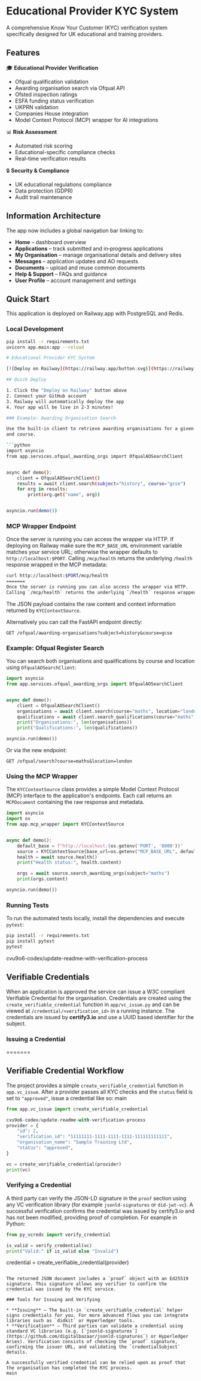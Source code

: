 # Educational Provider KYC System

A comprehensive Know Your Customer (KYC) verification system specifically designed for UK educational and training providers.

## Features

🎓 **Educational Provider Verification**
- Ofqual qualification validation
- Awarding organisation search via Ofqual API
- Ofsted inspection ratings
- ESFA funding status verification
- UKPRN validation
- Companies House integration
- Model Context Protocol (MCP) wrapper for AI integrations

📊 **Risk Assessment**
- Automated risk scoring
- Educational-specific compliance checks
- Real-time verification results

🔒 **Security & Compliance**
- UK educational regulations compliance
- Data protection (GDPR)
- Audit trail maintenance

## Information Architecture

The app now includes a global navigation bar linking to:

- **Home** – dashboard overview
- **Applications** – track submitted and in‑progress applications
- **My Organisation** – manage organisational details and delivery sites
- **Messages** – application updates and AO requests
- **Documents** – upload and reuse common documents
- **Help & Support** – FAQs and guidance
- **User Profile** – account management and settings

## Quick Start

This application is deployed on Railway.app with PostgreSQL and Redis.

### Local Development

```bash
pip install -r requirements.txt
uvicorn app.main:app --reload

# Educational Provider KYC System

[![Deploy on Railway](https://railway.app/button.svg)](https://railway.app/template/your-template-id)

## Quick Deploy

1. Click the "Deploy on Railway" button above
2. Connect your GitHub account
3. Railway will automatically deploy the app
4. Your app will be live in 2-3 minutes!

### Example: Awarding Organisation Search

Use the built-in client to retrieve awarding organisations for a given subject
and course.

```python
import asyncio
from app.services.ofqual_awarding_orgs import OfqualAOSearchClient


async def demo():
    client = OfqualAOSearchClient()
    results = await client.search(subject="history", course="gcse")
    for org in results:
        print(org.get("name", org))


asyncio.run(demo())
```

### MCP Wrapper Endpoint


Once the server is running you can access the wrapper via HTTP. If deploying on Railway make sure the `MCP_BASE_URL` environment variable matches your service URL; otherwise the wrapper defaults to `http://localhost:$PORT`.
Calling `/mcp/health` returns the underlying `/health` response wrapped in the MCP metadata:

```bash
curl http://localhost:$PORT/mcp/health
=======
Once the server is running you can also access the wrapper via HTTP.
Calling `/mcp/health` returns the underlying `/health` response wrapped in the MCP metadata:


```

The JSON payload contains the raw content and context information returned by
`KYCContextSource`.


Alternatively you can call the FastAPI endpoint directly:

```
GET /ofqual/awarding-organisations?subject=history&course=gcse
```

### Example: Ofqual Register Search

You can search both organisations and qualifications by course and location using `OfqualAOSearchClient`:

```python
import asyncio
from app.services.ofqual_awarding_orgs import OfqualAOSearchClient


async def demo():
    client = OfqualAOSearchClient()
    organisations = await client.search(course="maths", location="london")
    qualifications = await client.search_qualifications(course="maths", location="london")
    print("Organisations:", len(organisations))
    print("Qualifications:", len(qualifications))

asyncio.run(demo())
```

Or via the new endpoint:

```
GET /ofqual/search?course=maths&location=london
```

### Using the MCP Wrapper

The `KYCContextSource` class provides a simple Model Context Protocol (MCP)
interface to the application's endpoints. Each call returns an `MCPDocument`
containing the raw response and metadata.

```python
import asyncio
import os
from app.mcp_wrapper import KYCContextSource


async def demo():
    default_base = f"http://localhost:{os.getenv('PORT', '8000')}"
    source = KYCContextSource(base_url=os.getenv("MCP_BASE_URL", default_base))
    health = await source.health()
    print("Health status:", health.content)

    orgs = await source.search_awarding_orgs(subject="maths")
    print(orgs.content)

asyncio.run(demo())
```


### Running Tests

To run the automated tests locally, install the dependencies and execute `pytest`:

```bash
pip install -r requirements.txt
pip install pytest
pytest
```

cvu9o6-codex/update-readme-with-verification-process
## Verifiable Credentials

When an application is approved the service can issue a W3C compliant
Verifiable Credential for the organisation.  Credentials are created using the
`create_verifiable_credential` function in `app/vc_issue.py` and can be viewed
at `/credential/<verification_id>` in a running instance. The credentials are
issued by **certify3.io** and use a UUID based identifier for the subject.

### Issuing a Credential
=======
## Verifiable Credential Workflow

The project provides a simple `create_verifiable_credential` function in `app.vc_issue`. After a provider passes all KYC checks and the `status` field is set to `"approved"`, issue a credential like so:
main

```python
from app.vc_issue import create_verifiable_credential

cvu9o6-codex/update-readme-with-verification-process
provider = {
    "id": 2,
    "verification_id": "11111111-1111-1111-1111-111111111111",
    "organisation_name": "Sample Training Ltd",
    "status": "approved",
}

vc = create_verifiable_credential(provider)
print(vc)
```

### Verifying a Credential

A third party can verify the JSON-LD signature in the `proof` section using any
VC verification library (for example `jsonld-signatures` or `did-jwt-vc`).  A
successful verification confirms the credential was issued by certify3.io and
has not been modified, providing proof of completion.  For example in Python:

```python
from py_vcreds import verify_credential

is_valid = verify_credential(vc)
print("Valid:" if is_valid else "Invalid")
```
credential = create_verifiable_credential(provider)
```

The returned JSON document includes a `proof` object with an Ed25519 signature. This signature allows any verifier to confirm the credential was issued by the KYC service.

### Tools for Issuing and Verifying

* **Issuing** – The built-in `create_verifiable_credential` helper signs credentials for you. For more advanced flows you can integrate libraries such as `didkit` or Hyperledger tools.
* **Verification** – Third parties can validate a credential using standard VC libraries (e.g. [`jsonld-signatures`](https://github.com/digitalbazaar/jsonld-signatures`) or Hyperledger Aries). Verification consists of checking the `proof` signature, confirming the issuer URL, and validating the `credentialSubject` details.

A successfully verified credential can be relied upon as proof that the organisation has completed the KYC process.
main

